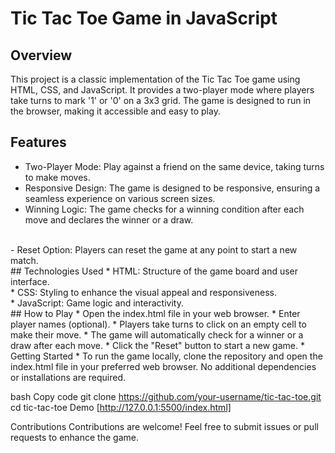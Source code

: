 
# Tic Tac Toe Game in JavaScript
 ## Overview
   This project is a classic implementation of the Tic Tac Toe game using HTML, CSS, and JavaScript. It provides a two-player mode where 
    players take turns to mark '1' or '0' on a 3x3 
    grid. The game is designed to run in the browser, making it accessible and easy to play.

## Features
 * Two-Player Mode: Play against a friend on the same device, taking turns to make moves.
   <br>
 * Responsive Design: The game is designed to be responsive, ensuring a seamless experience on various screen sizes.
   <br>
 *  Winning Logic: The game checks for a winning condition after each move and declares the winner or a draw.
   <br>
 -  Reset Option: Players can reset the game at any point to start a new match.
    <br>
##  Technologies Used
  *  HTML: Structure of the game board and user interface.
    <br>
 *   CSS: Styling to enhance the visual appeal and responsiveness.
     <br>
 *   JavaScript: Game logic and interactivity.
     <br>
## How to Play
   *  Open the index.html file in your web browser.
   *  Enter player names (optional).
   *  Players take turns to click on an empty cell to make their move.
   *  The game will automatically check for a winner or a draw after each move.
   *  Click the "Reset" button to start a new game.
   *  Getting Started
   *  To run the game locally, clone the repository and open the index.html file in your preferred web browser. No additional 
      dependencies or installations are required.

bash Copy code
git clone https://github.com/your-username/tic-tac-toe.git
cd tic-tac-toe
Demo
[http://127.0.0.1:5500/index.html]

Contributions
Contributions are welcome! Feel free to submit issues or pull requests to enhance the game.


